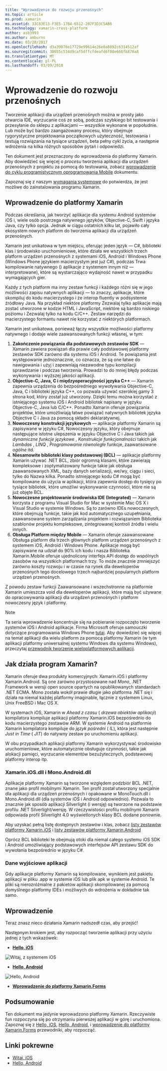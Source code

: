 ```yaml
---
title: "Wprowadzenie do rozwoju przenośnych"
ms.topic: article
ms.prod: xamarin
ms.assetid: 33C83E13-F3E5-17B4-6512-207F3D3C5AB6
ms.technology: xamarin-cross-platform
author: asb3993
ms.author: amburns
ms.date: 03/28/2017
ms.openlocfilehash: d3a39070e17729e99614e26e0a8892c6314512af
ms.sourcegitcommit: 30055c534d9caf5dffcfdeafd6f08e666fb870a8
ms.translationtype: MT
ms.contentlocale: pl-PL
ms.lasthandoff: 03/09/2018
---
```

# <a name="introduction-to-mobile-development"></a>Wprowadzenie do rozwoju przenośnych

Tworzenie aplikacji dla urządzeń przenośnych można w prosty jako otwarcia IDE, wyrzucanie coś ze sobą, podczas szybkiego bit testowania i przesyłanie do sklepu z aplikacjami — wszystkie wykonane w popołudnie. Lub może być bardzo zaangażowany procesu, który obejmuje rygorystyczne projektowania początkowych użyteczność, testowania i testują rozwiązania na tysiące urządzeń, beta pełny cykl życia, a następnie wdrożenia na kilka różnych sposobów pytań i odpowiedzi.

Ten dokument jest przeznaczony do wprowadzenia do platformy Xamarin. Aby dowiedzieć się więcej o *procesu* tworzenia aplikacji dla urządzeń przenośnych z projektu za pomocą do testowania, zobacz [wprowadzenie do cyklu programistycznym oprogramowania Mobile](~/cross-platform/get-started/introduction-to-mobile-sdlc.md) dokumentu.

Zapoznaj się z naszym [wymagania systemowe](~/cross-platform/get-started/requirements.md#mac) do potwierdza, że jest możliwe do zainstalowania programu Xamarin.

## <a name="introduction-to-xamarin"></a>Wprowadzenie do platformy Xamarin

Podczas określania, jak tworzyć aplikacje dla systemu Android systemów iOS i, wiele osób postrzega natywnego języków, Objective-C, Swift i języka Java, czy tylko opcja. Jednak w ciągu ostatnich kilku lat, pojawiło cały ekosystem nowych platform do tworzenia aplikacji dla urządzeń przenośnych.

Xamarin jest unikatowa w tym miejscu, oferując jeden język — C#, biblioteki klas i środowisko uruchomieniowe, które działa we wszystkich trzech platform urządzeń przenośnych z systemami iOS, Android i Windows Phone (Windows Phone językiem macierzystym jest już C#), podczas Trwa kompilowanie natywnego () aplikacje z systemem innym niż — interpretowane), które są wystarczająco wydajność nawet w przypadku wymagających gier.

Każdy z tych platform ma inny zestaw funkcji i każdego różni się w jego możliwości zapisu natywnych aplikacji — to znaczy, aplikacje, które skompiluj do kodu macierzystego i że interop fluently w podsystemie źródłowy Java. Na przykład niektóre platformy Zezwalaj tylko aplikacje mają zostać utworzone w kodzie HTML i JavaScript, niektóre są bardzo niskiego poziomu i Zezwalaj tylko na kodu C/C++. Zestaw narzędzi do macierzystego formantu nawet nie korzystać z niektórych platformach.

Xamarin jest unikatowa, ponieważ łączy wszystkie możliwości platformy natywnego i dodaje wiele zaawansowanych funkcji własnej, w tym:

1.   **Zakończenie powiązania dla podstawowych zestawów SDK** — Xamarin zawiera powiązań dla prawie cały podstawowej platformy zestawów SDK zarówno dla systemu iOS i Android. Te powiązania jest występowanie jednoznacznie, co oznacza, że są one łatwe do nawigowania i użyj i zapewniają niezawodne typu kompilacji sprawdzanie i podczas tworzenia. Prowadzi to do mniej błędy podczas wykonywania i wyższej jakości aplikacji.
1.   **Objective-C, Java, C i międzyoperacyjności języka C++** — Xamarin zapewnia urządzenia do bezpośredniego wywoływania Objective-C, Java, C i biblioteki języka C++, co pozwala używać szerokiej gamy 3 strona kod, który został już utworzony. Dzięki temu można korzystać z istniejącego systemu iOS i Android bibliotek napisany w języku Objective-C, Java lub C/C++. Ponadto Xamarin oferuje powiązania projektów, które umożliwiają łatwe powiązać natywnych bibliotek języka Objective C i Java za pomocą składni deklaratywnej.
1.   **Nowoczesny konstrukcji językowych** — aplikacje platformy Xamarin są zapisywane w języku C#, Nowoczesny języku, który obejmuje następujące istotne ulepszenia w języku Objective C i Java takich jak *dynamiczne funkcje językowe* ,  *Konstrukcje funkcjonalności* takich jak *Lambdas* , *LINQ* , *Programowanie równoległe* funkcje, zaawansowane *ogólne*  itd.
1.   **Niesamowite biblioteki klasy podstawowej (BCL)** — aplikacje platformy Xamarin używać .NET BCL, zbiór ogromną klasami, które zawierają kompleksowe i zoptymalizowany funkcje takie jak obsługa zaawansowanych XML, bazy danych serializacji, we/wy, ciągu i sieci, tylko do Nazwa kilka. Ponadto istniejącego kodu C# mogą być kompilowane do użycia w aplikacji, która zapewnia dostęp do tysięcy po tysiące bibliotek, które umożliwi wykonywanie czynności, które nie są już objęte BCL.
1.   **Nowoczesne projektowanie środowiska IDE (Integrated)** — Xamarin korzysta z programu Visual Studio for Mac w systemie Mac OS X i Visual Studio w systemie Windows. Są to zarówno IDEs nowoczesnych, które obejmują funkcje, takie jak kod automatycznego uzupełniania, zaawansowane system zarządzania projektem i rozwiązaniem Biblioteka szablonów projektu kompleksowe, zintegrowanej kontroli źródła i wielu innych.
1.   **Obsługa Platform między Mobile** — Xamarin oferuje zaawansowane Obsługa platform dla trzech głównych platform urządzeń przenośnych z systemem iOS, Android i Windows Phone. Aplikacje mogą być zapisywane na udział do 90% ich kodu i nasza Biblioteka Xamarin.Mobile oferuje ujednolicony interfejs API dostęp do wspólnych zasobów na wszystkich platformach trzy. To może znacznie zmniejszyć zarówno koszty rozwoju i w czasie na rynek dla deweloperów przenośnych tego docelowego trzech najbardziej popularnych platform urządzeń przenośnych.


Z powodu zestaw funkcji Zaawansowane i wszechstronne na platformie Xamarin umieszcza void dla deweloperów aplikacji, które mają być używane do opracowywania aplikacji dla urządzeń przenośnych i platform nowoczesny język i platformy.


> [!NOTE]
> Ta seria wprowadzenie koncentruje się na pobieranie rozpoczęto tworzenie systemów iOS i Android aplikacje. Firma Microsoft oferuje samouczki dotyczące programowania Windows Phone [tutaj](http://dev.windowsphone.com/en-us/develop). Aby dowiedzieć się więcej na temat aplikacji dla wielu platform za pomocą platformy Xamarin (w tym aplikacji platformy uniwersalnej systemu Windows dla systemu Windows), przeczytaj [przewodnik tworzenie wieloplatformowych aplikacji](~/cross-platform/app-fundamentals/building-cross-platform-applications/index.md).



## <a name="how-does-xamarin-work"></a>Jak działa program Xamarin?

Xamarin oferuje dwa produkty komercyjnych: Xamarin.iOS i platformy Xamarin.Android. Są one zarówno przystosowane nad *Mono*, .NET Framework w wersji open source opartych na opublikowanych standardach .NET ECMA. Mono została wokół prawie długie jako platforma .NET się i działa na niemal każdej platformy imaginable, łącznie z systemem Linux, Unix FreeBSD i Mac OS X.

W systemach iOS, Xamarin w *Ahead z czasu* ( *drzewa obiektów aplikacji*) kompilatora kompiluje aplikacji platformy Xamarin.iOS bezpośrednio do kodu macierzystego zestawów ARM. W systemie Android na platformie Xamarin kompilatora kompiluje do *język pośredni* ( *IL*), która jest następnie *Just in Time* ( *JIT*) do natywny zestaw po uruchomieniu aplikacji.

W obu przypadkach aplikacji platformy Xamarin wykorzystywać środowisko uruchomieniowe, które automatycznie obsługuje czynności, takie jak alokacji pamięci, wyrzucanie elementów bezużytecznych, podstawowej platformy interop itp.



### <a name="xamariniosdll-and-monoandroiddll"></a>Xamarin.iOS.dll i Mono.Android.dll

Aplikacje platformy Xamarin są tworzone względem podzbiór BCL .NET, znane jako profil mobilnymi Xamarin. Ten profil został utworzony specjalnie dla aplikacji dla urządzeń przenośnych i opakowane w MonoTouch.dll i Mono.Android.dll (dla systemów iOS i Android odpowiednio). Pozwala to znacznie jak sposób aplikacji Silverlight (i wersję) są tworzone na podstawie profilu .NET Silverlight/wersję. W rzeczywistości profilu mobilnymi Xamarin odpowiada profil Silverlight 4.0 wyświetlonych klasy BCL dodane ponownie.

Aby uzyskać pełną listę dostępnych zestawów i klas, zobacz [listy zestawów platformy Xamarin.iOS](~/cross-platform/internals/available-assemblies.md) i [listy zestawów platformy Xamarin.Android](~/cross-platform/internals/available-assemblies.md)

Oprócz BCL biblioteki te obejmują otoki dla niemal całego systemu iOS SDK i Android umożliwiający podstawowych interfejsów API zestawu SDK do wywołania bezpośrednio w języku C#.



### <a name="application-output"></a>Dane wyjściowe aplikacji

Gdy aplikacje platformy Xamarin są kompilowane, wynikiem jest pakietu aplikacji w pliku .app w systemie iOS lub plik apk w systemie Android. Te pliki są nierozróżnialne z pakietów aplikacji skompilowanej za pomocą domyślnego platformy IDEs i możliwych do wdrożenia w dokładnie tak samo.



## <a name="getting-started"></a>Wprowadzenie

Teraz znasz nieco działania Xamarin nadszedł czas, aby przejść!

Następnym krokiem jest, aby rozpocząć tworzenie aplikacji przy użyciu jednej z tych wskazówek:

* [**Hello, iOS**](~/ios/get-started/hello-ios/index.md)

![](introduction-to-mobile-development-images/ios.png "Witaj, z systemem iOS")


* [**Hello, Android**](~/android/get-started/hello-android/index.md)

![](introduction-to-mobile-development-images/android.png "Hello, Android")


* [**Wprowadzenie do platformy Xamarin.Forms**](~/xamarin-forms/get-started/introduction-to-xamarin-forms.md)





## <a name="summary"></a>Podsumowanie

Ten dokument ma jedynie wprowadzono platformy Xamarin. Rzeczywiste fun rozpoczyna się po otrzymaniu pierwszej aplikacji w górę i uruchomiona. Zapoznaj się z [Hello, iOS](~/ios/get-started/hello-ios/index.md), [Hello, Android](~/android/get-started/hello-android/index.md), i [wprowadzenie do platformy Xamarin.Forms](~/xamarin-forms/get-started/introduction-to-xamarin-forms.md) przewodniki, aby rozpocząć.


## <a name="related-links"></a>Linki pokrewne

- [Witaj, iOS](~/ios/get-started/hello-ios/index.md)
- [Hello, Android](~/android/get-started/hello-android/index.md)
